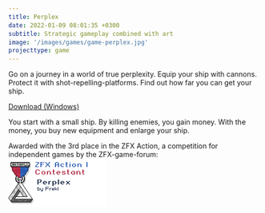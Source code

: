 ```yaml
---
title: Perplex
date: 2022-01-09 08:01:35 +0300
subtitle: Strategic gameplay combined with art
image: '/images/games/game-perplex.jpg'
projecttype: game
---
```


Go on a journey in a world of true perplexity. Equip your ship with cannons. Protect it with shot-repelling-platforms. Find out how far you can get your ship.

[Download (Windows)](/downloads/PerplexV1.1.zip)

You start with a small ship. By killing enemies, you gain money. With the money, you buy new equipment and enlarge your ship.

Awarded with the 3rd place in the ZFX Action, a competition for independent games by the ZFX-game-forum:<br>
<img src="/images/games/game-perplex-award.png">
